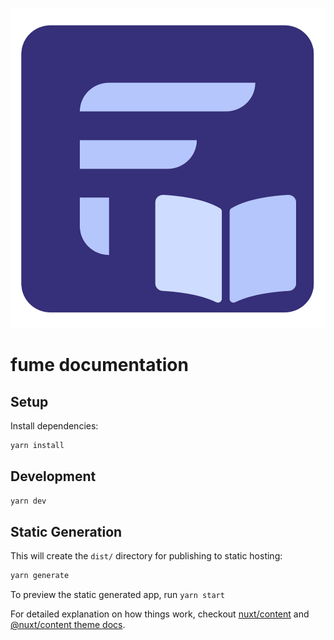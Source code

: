 <p align="center">
  <img src="https://raw.githubusercontent.com/fumeapp/docs/master/static/icon.png" width="512" height="512" />
</p>

# fume documentation

## Setup

Install dependencies:

```bash
yarn install
```

## Development

```bash
yarn dev
```

## Static Generation

This will create the `dist/` directory for publishing to static hosting:

```bash
yarn generate
```

To preview the static generated app, run `yarn start`

For detailed explanation on how things work, checkout [nuxt/content](https://content.nuxtjs.org) and [@nuxt/content theme docs](https://content.nuxtjs.org/themes-docs).
